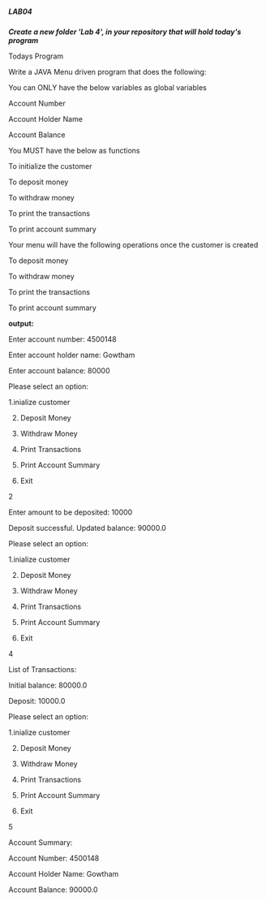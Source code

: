 ##### LAB04



***Create a new folder 'Lab 4', in your repository that will hold today's program***

Todays Program

Write a JAVA Menu driven program that does the following:


You can ONLY have the below variables as global variables


Account Number


Account Holder Name


Account Balance

You MUST have the below as functions


To initialize the customer


To deposit money


To withdraw money


To print the transactions


To print account summary


Your menu will have the following operations once the customer is created


To deposit money


To withdraw money


To print the transactions


To print account summary



**output:**


Enter account number: 4500148


Enter account holder name: Gowtham


Enter account balance: 80000


Please select an option:


 1.inialize customer


2. Deposit Money


3. Withdraw Money


4. Print Transactions


5. Print Account Summary


6. Exit


2


Enter amount to be deposited: 10000


Deposit successful. Updated balance: 90000.0

Please select an option:


1.inialize customer


2. Deposit Money


3. Withdraw Money


4. Print Transactions


5. Print Account Summary


6. Exit


4


List of Transactions:


Initial balance: 80000.0

Deposit: 10000.0

Please select an option:


1.inialize customer


2. Deposit Money


3. Withdraw Money


4. Print Transactions


5. Print Account Summary


6. Exit

5


Account Summary:


Account Number: 4500148


Account Holder Name: Gowtham


Account Balance: 90000.0
